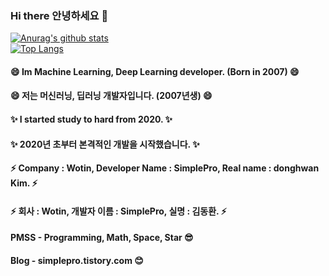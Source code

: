 ### Hi there 안녕하세요 👋
[![Anurag's github stats](https://github-readme-stats.vercel.app/api?username=simplepro&hide=contribs,prs&show_icons=true)](https://github.com/simplepro/)  
[![Top Langs](https://github-readme-stats.vercel.app/api/top-langs/?username=simplepro&layout=compact)](https://github.com/SimplePro?tab=repositories)


#### 😄 Im Machine Learning, Deep Learning developer. (Born in 2007) 😄
#### 😄 저는 머신러닝, 딥러닝 개발자입니다. (2007년생) 😄  

#### ✨ I started study to hard from 2020. ✨
#### ✨ 2020년 초부터 본격적인 개발을 시작했습니다. ✨  

#### ⚡ Company : Wotin, Developer Name : SimplePro, Real name : donghwan Kim. ⚡
#### ⚡ 회사 : Wotin, 개발자 이름 : SimplePro, 실명 : 김동환. ⚡  

#### PMSS - Programming, Math, Space, Star 😎
#### Blog - simplepro.tistory.com  😊


<!--
**Wotin/Wotin** is a ✨ _special_ ✨ repository because its `README.md` (this file) appears on your GitHub profile.

Here are some ideas to get you started:

- 🔭 I’m currently working on ...
- 🌱 I’m currently learning ...
- 👯 I’m looking to collaborate on ...
- 🤔 I’m looking for help with ...
- 💬 Ask me about ...
- 📫 How to reach me: ...
- 😄 Pronouns: ...
- ⚡ Fun fact: ...
-->
